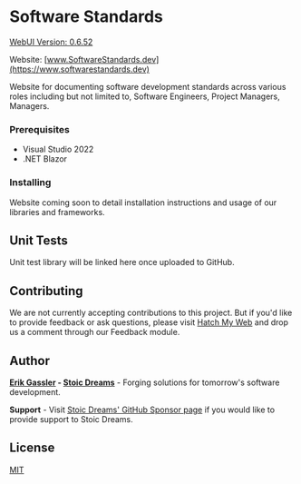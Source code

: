 # Software Standards

[WebUI Version: 0.6.52](https://github.com/StoicDreams/RustWebUI)

Website: [www.SoftwareStandards.dev](https://www.softwarestandards.dev)

Website for documenting software development standards across various roles including but not limited to, Software Engineers, Project Managers, Managers.

### Prerequisites

* Visual Studio 2022
* .NET Blazor

### Installing

Website coming soon to detail installation instructions and usage of our libraries and frameworks.

## Unit Tests

Unit test library will be linked here once uploaded to GitHub.

## Contributing

We are not currently accepting contributions to this project. But if you'd like to provide feedback or ask questions, please visit [Hatch My Web](https://www.stoicdreams.com/home) and drop us a comment through our Feedback module.

## Author

**[Erik Gassler](https://www.erikgassler.com) - [Stoic Dreams](https://www.stoicdreams.com)** - Forging solutions for tomorrow's software development.

**Support** - Visit [Stoic Dreams' GitHub Sponsor page](https://github.com/sponsors/StoicDreams) if you would like to provide support to Stoic Dreams.

## License

[MIT](LICENSE)
